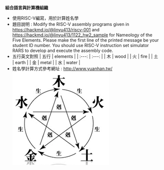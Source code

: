 **組合語言與計算機組織**  
- 使用RISC-V編寫，用於計算姓名學
- 題目說明
  : Modify the RISC-V assembly programs given in https://hackmd.io/@linyu413/riscv-001 and https://hackmd.io/@linyu413/1122_hw2_sample for Nameology of the Five Elements. Please make the first line of the printed message be your student ID number. You should use RISC-V instruction set simulator RARS to develop and execute the assembly code.
- 五行英文對照
| 五行 | elements |
| :---: | :---: |
| 木 | wood |
| 火 | fire |
| 土 | earth |
| 金 | metal |
| 水 | water |
- 姓名學計算方式參考網址
  : http://www.yuanhan.tw/  
![image](https://github.com/YuHsin1121/Project/blob/main/%E7%B5%84%E5%90%88%E8%AA%9E%E8%A8%80%E8%88%87%E8%A8%88%E7%AE%97%E6%A9%9F%E7%B5%84%E7%B9%94/01.png)
